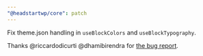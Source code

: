 ```yaml
---
"@headstartwp/core": patch
---
```


Fix theme.json handling in `useBlockColors` and `useBlockTypography`.

Thanks @riccardodicurti @dhamibirendra for [the bug report](https://github.com/10up/headstartwp/issues/541).
